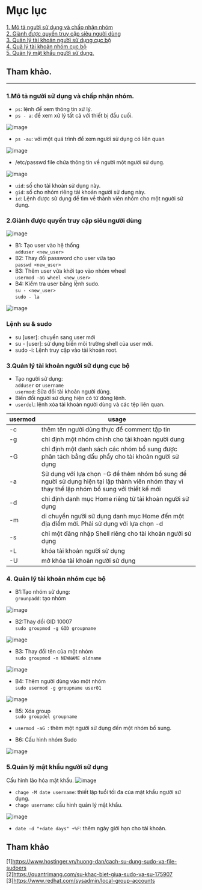 # Mục lục  
[1. Mô tả người sử dụng và chấp nhận nhóm](#1)  
[2. Giành được quyền truy cập siêu người dùng](#2)  
[3. Quản lý tài khoản người sử dụng cục bộ](#3)  
[4. Quả lý tài khoản nhóm cục bộ](#4)  
[5. Quản lý mật khẩu người sử dụng.](#5)

## Tham khảo.   

----

### 1.Mô tả người sử dụng và chấp nhận nhóm.
- `ps`: lệnh để xem thông tin xử lý.  
- `ps - a`: để xem xử lý tất cả với thiết bị đầu cuối.  

![image](image/29.png) 
- `ps -au`: với một quá trình để xem người sử dụng có liên quan   

![image](image/30.png)
- /etc/passwd file chứa thông tin về người một người sử dụng.

![image](image/26.png)  
- `uid`: số cho tài khoản sử dụng này.  
- `gid`: số cho nhóm riêng tài khoản người sử dụng này.  
- `id`: Lệnh được sử dụng để tìm về thành viên nhóm cho một người sử dụng.  

### 2.Giành được quyền truy cập siêu người dùng    
![image](image/27.png)   

- B1: Tạo user vào hệ thống   
    `adduser <new_user>`   
- B2: Thay đổi password cho user vừa tạo   
     `passwd <new_user>`  
- B3: Thêm user vừa khởi tạo vào nhóm wheel   
     `usermod -aG wheel <new_user>`   
- B4: Kiểm tra user bằng lệnh sudo.  
     `su - <new_user>`   
     `sudo - la`     

![image](image/28.png)  

### Lệnh su & sudo  
- su [user]: chuyển sang user mới
- su - [user]: sử dụng biến môi trường shell của user mới.  
- sudo -i: Lệnh truy cập vào tài khoản root.    

### 3.Quản lý tài khoản người sử dụng cục bộ   
- Tạo người sử dụng:  
`adduser` or `username`   
`usermod`: Sửa đổi tài khoản người dùng.      
- Biến đổi người sử dụng hiện có từ dòng lệnh.    
- `userdel`: lệnh xóa tài khoản người dùng và các tệp liên quan.    

|usermod|usage|  
|----|----|   
|-c|thêm tên người dùng thực để comment tập tin|   
|-g|chỉ định một nhóm chính cho tài khoản người dung|   
|-G|chỉ định một danh sách các nhóm bổ sung được phân tách bằng dấu phẩy cho tài khoản người sử dụng|  
|-a|Sử dụng với lựa chọn -G để thêm nhóm bổ sung để người sử dụng hiện tại lập thành viên nhóm thay vì thay thế lập nhóm bổ sung với thiết kế mới|   
|-d|chỉ định danh mục Home riêng từ tài khoản người sử dụng|  
|-m|di chuyển người sử dụng danh mục Home đến một địa điểm mới. Phải sử dụng với lựa chọn -d|   
|-s|chỉ một đăng nhập Shell riêng cho tài khoản người sử dụng|  
|-L|khóa tài khoản người sử dụng|  
|-U|mở khóa tài khoản người sử dụng|   


### 4. Quản lý tài khoản nhóm cục bộ  

- B1:Tạo nhóm sử dụng:  
   `grounpadd`: tạo nhóm   
    
![image](image/31.png)

- B2:Thay đổi GID 10007   
`sudo groupmod -g GID groupname`   

![image](image/32.png)  
- B3: Thay đổi tên của một nhóm   
`sudo groupmod -n NEWNAME oldname`    

![image](image/33.png)
- B4: Thêm người dùng vào một nhóm  
`sudo usermod -g groupname user01`  

![image](image/34.png)   

- B5: Xóa group   
`sudo groupdel groupname`    

- `usermod -aG `: thêm một người sử dụng đến một nhóm bổ sung.   

- B6: Cấu hình nhóm Sudo   

![image](image/36.png)

### 5.Quản lý mật khẩu người sử dụng  
Cấu hình lão hóa mật khẩu.
![image](image/37.png)    

- `chage -M date username`: thiết lập tuổi tối đa của mật khẩu người sử dụng.  
- `chage username`: cấu hình quản lý mật khẩu.   

![image](image/38.png)   

- `date -d "+date days" +%F`: thêm ngày giới hạn cho tài khoản.   

## Tham khảo   

[1]https://www.hostinger.vn/huong-dan/cach-su-dung-sudo-va-file-sudoers   
[2]https://quantrimang.com/su-khac-biet-giua-sudo-va-su-175907  
[3]https://www.redhat.com/sysadmin/local-group-accounts





